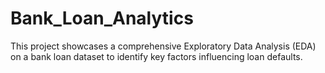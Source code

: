 # Bank_Loan_Analytics
This project showcases a comprehensive Exploratory Data Analysis (EDA) on a bank loan dataset to identify key factors influencing loan defaults.
